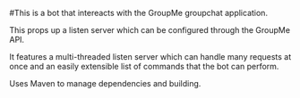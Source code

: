 #This is a bot that intereacts with the GroupMe groupchat application.

This props up a listen server which can be configured through the GroupMe API. 

It features a multi-threaded listen server which can handle many requests at once and an easily extensible list of commands that the bot can perform.

Uses Maven to manage dependencies and building. 
